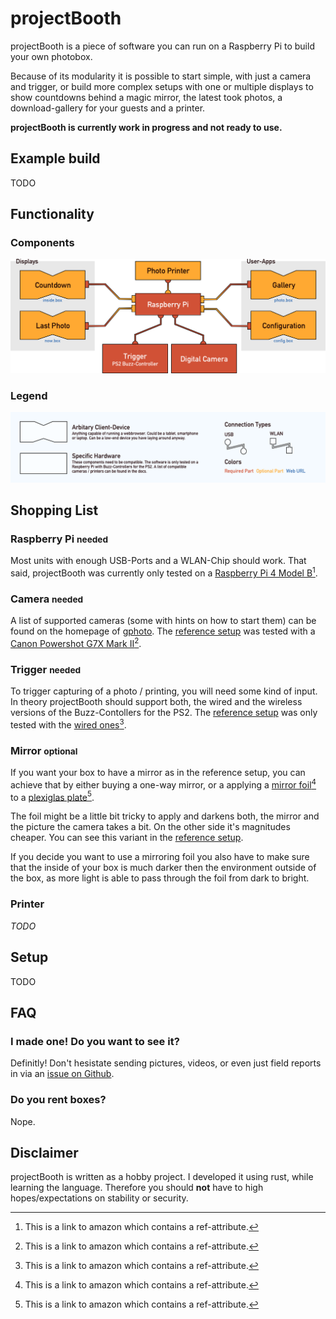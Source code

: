 # projectBooth

projectBooth is a piece of software you can run on a Raspberry Pi to build
your own photobox. 

Because of its modularity it is possible to start simple, with just a camera
and trigger, or build more complex setups with one or multiple displays to 
show countdowns behind a magic mirror, the latest took photos, a download-gallery
for your guests and a printer.

**projectBooth is currently work in progress and not ready to use.**

## Example build
TODO

## Functionality

### Components
![architecture](./images/Architecture@2x.png)

### Legend
![legend](./images/Legend@2x.png)

## Shopping List

### Raspberry Pi <small>needed</small>
Most units with enough USB-Ports and a WLAN-Chip should work. That said, projectBooth was currently only tested on a [Raspberry Pi 4 Model B](https://amzn.to/2U8DFnR)[^1].

### Camera <small>needed</small>
A list of supported cameras (some with hints on how to start them) can be found on the homepage of [gphoto](http://www.gphoto.org/doc/remote/). The [reference setup](#example-build) was tested with a [Canon Powershot G7X Mark II](https://amzn.to/2t3Febu)[^1].

### Trigger <small>needed</small>
To trigger capturing of a photo / printing, you will need some kind of input. In theory projectBooth should support both, the wired and the wireless versions of the Buzz-Contollers for the PS2. The [reference setup](#example-build) was only tested with the [wired ones](https://amzn.to/2uADruE)[^1].

### Mirror <small>optional</small>
If you want your box to have a mirror as in the reference setup, you can achieve that by either buying a one-way mirror, or a applying a [mirror foil](https://amzn.to/30UPZcm)[^1] to a [plexiglas plate](https://amzn.to/2RvQqal)[^1].

The foil might be a little bit tricky to apply and darkens both, the mirror and the picture the camera takes a bit. On the other side it's magnitudes cheaper. You can see this variant in the [reference setup](#example-build).

If you decide you want to use a mirroring foil you also have to make sure that the inside of your box is much darker then the environment outside of the box, as more light is able to pass through the foil from dark to bright.

### Printer

*TODO*

## Setup
TODO

## FAQ

### I made one! Do you want to see it?
Definitly! Don't hesistate sending pictures, videos, or even just field reports in via an [issue on Github](https://github.com/Suven/projectBooth/issues).

### Do you rent boxes?
Nope.

## Disclaimer
projectBooth is written as a hobby project. I developed it using rust, while learning the language. Therefore you should **not** have to high hopes/expectations on stability or security.  

[^1]: This is a link to amazon which contains a ref-attribute.